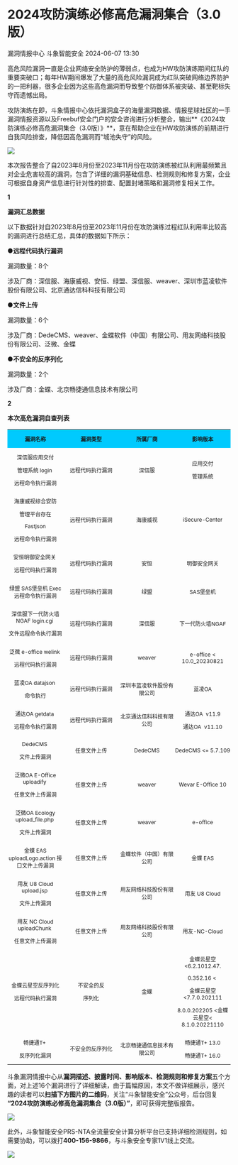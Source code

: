 #  2024攻防演练必修高危漏洞集合（3.0版）   
漏洞情报中心  斗象智能安全   2024-06-07 13:30  
  
高危风险漏洞一直是企业网络安全防护的薄弱点，也成为HW攻防演练期间红队的重要突破口；每年HW期间爆发了大量的高危风险漏洞成为红队突破网络边界防护的一把利器，很多企业因为这些高危漏洞而导致整个防御体系被突破、甚至靶标失守而遗憾出局。  
  
  
  
攻防演练在即，斗象情报中心依托漏洞盒子的海量漏洞数据、情报星球社区的一手漏洞情报资源以及Freebuf安全门户的安全咨询进行分析整合，输出**《2024攻防演练必修高危漏洞集合（3.0版）》**，意在帮助企业在HW攻防演练的前期进行自我风险排查，降低因高危漏洞而“城池失守”的风险。  
  
  
![](https://mmbiz.qpic.cn/mmbiz_png/IzoUxlR3uC3ibvcgqoxibLZ3zaicf7DMt24yBYP1hn0LpoMkkqEgBEv0ocXRCKOSzh7UujKXWOHD0ricOlrXicquEaw/640?wx_fmt=png&from=appmsg "")  
  
  
本次报告整合了自2023年8月份至2023年11月份在攻防演练被红队利用最频繁且对企业危害较高的漏洞，包含了详细的漏洞基础信息、检测规则和修复方案，企业可根据自身资产信息进行针对性的排查、配置封堵策略和漏洞修复相关工作。  
  
  
**1**  
  
**漏洞汇总数据**  
  
以下数据针对自2023年8月份至2023年11月份在攻防演练过程红队利用率比较高的漏洞进行总结汇总，具体的数据如下所示：  
  
  
●**远程代码执行漏洞**  
  
漏洞数量：8个  
  
涉及厂商：深信服、海康威视、安恒、绿盟、深信服、weaver、深圳市蓝凌软件股份有限公司、北京通达信科科技有限公司  
  
  
●**文件上传**  
  
漏洞数量：6个  
  
涉及厂商：DedeCMS、weaver、金蝶软件（中国）有限公司、用友网络科技股份有限公司、泛微、金蝶  
  
  
●**不安全的反序列化**  
  
漏洞数量：2个  
  
涉及厂商：金蝶、北京畅捷通信息技术有限公司  
  
  
**2**  
  
**本次高危漏洞自查列表**  
  
<table><tbody><tr opera-tn-ra-comp="_$.pages:0.layers:0.comps:11.classicTable1:0"><td colspan="1" rowspan="1" opera-tn-ra-cell="_$.pages:0.layers:0.comps:11.classicTable1:0.td@@0" style="border-color: rgb(62, 62, 62);background-color: rgb(0, 202, 254);padding: 0px;" width="25.0000%"><section style="text-align: center;font-size: 12px;"><p><strong>漏洞名称</strong></p></section></td><td colspan="1" rowspan="1" opera-tn-ra-cell="_$.pages:0.layers:0.comps:11.classicTable1:0.td@@1" style="border-color: rgb(62, 62, 62);background-color: rgb(0, 202, 254);padding: 0px;" width="25.0000%"><section style="text-align: center;font-size: 12px;"><p><strong>漏洞类型</strong></p></section></td><td colspan="1" rowspan="1" opera-tn-ra-cell="_$.pages:0.layers:0.comps:11.classicTable1:0.td@@2" style="border-color: rgb(62, 62, 62);background-color: rgb(0, 202, 254);padding: 0px;" width="25.0000%"><section style="text-align: center;font-size: 12px;"><p><strong>所属厂商</strong></p></section></td><td colspan="1" rowspan="1" opera-tn-ra-cell="_$.pages:0.layers:0.comps:11.classicTable1:0.td@@3" style="border-color: rgb(62, 62, 62);background-color: rgb(0, 202, 254);padding: 0px;" width="25.0000%"><section style="text-align: center;font-size: 12px;"><p><strong>影响版本</strong></p></section></td></tr><tr opera-tn-ra-comp="_$.pages:0.layers:0.comps:11.classicTable1:1"><td colspan="1" rowspan="1" opera-tn-ra-cell="_$.pages:0.layers:0.comps:11.classicTable1:1.td@@0" style="border-color: rgb(62, 62, 62);padding: 0px;" width="25.0000%"><section style="text-align: center;font-size: 12px;"><p>深信服应用交付</p><p>管理系统 login </p><p>远程命令执行漏洞</p></section></td><td colspan="1" rowspan="1" opera-tn-ra-cell="_$.pages:0.layers:0.comps:11.classicTable1:1.td@@1" style="border-color: rgb(62, 62, 62);padding: 0px;" width="25.0000%"><section style="text-align: center;font-size: 12px;"><p>远程代码执行漏洞</p></section></td><td colspan="1" rowspan="1" opera-tn-ra-cell="_$.pages:0.layers:0.comps:11.classicTable1:1.td@@2" style="border-color: rgb(62, 62, 62);padding: 0px;" width="25.0000%"><section style="text-align: center;font-size: 12px;"><p>深信服</p></section></td><td colspan="1" rowspan="1" opera-tn-ra-cell="_$.pages:0.layers:0.comps:11.classicTable1:1.td@@3" style="border-color: rgb(62, 62, 62);padding: 0px;" width="25.0000%"><section style="text-align: center;font-size: 12px;"><p>应用交付</p><p>管理系统</p></section></td></tr><tr opera-tn-ra-comp="_$.pages:0.layers:0.comps:11.classicTable1:2"><td colspan="1" rowspan="1" opera-tn-ra-cell="_$.pages:0.layers:0.comps:11.classicTable1:2.td@@0" style="border-color: rgb(62, 62, 62);padding: 0px;" width="25.0000%"><section style="text-align: center;font-size: 12px;"><p>海康威视综合安防</p><p>管理平台存在</p><p>Fastjson</p><p>远程命令执行漏洞</p></section></td><td colspan="1" rowspan="1" opera-tn-ra-cell="_$.pages:0.layers:0.comps:11.classicTable1:2.td@@1" style="border-color: rgb(62, 62, 62);padding: 0px;" width="25.0000%"><section style="text-align: center;font-size: 12px;"><p>远程代码执行漏洞</p></section></td><td colspan="1" rowspan="1" opera-tn-ra-cell="_$.pages:0.layers:0.comps:11.classicTable1:2.td@@2" style="border-color: rgb(62, 62, 62);padding: 0px;" width="25.0000%"><section style="text-align: center;font-size: 12px;"><p>海康威视</p></section></td><td colspan="1" rowspan="1" opera-tn-ra-cell="_$.pages:0.layers:0.comps:11.classicTable1:2.td@@3" style="border-color: rgb(62, 62, 62);padding: 0px;" width="25.0000%"><section style="text-align: center;font-size: 12px;"><p>iSecure-Center</p></section></td></tr><tr opera-tn-ra-comp="_$.pages:0.layers:0.comps:11.classicTable1:3"><td colspan="1" rowspan="1" opera-tn-ra-cell="_$.pages:0.layers:0.comps:11.classicTable1:3.td@@0" style="border-color: rgb(62, 62, 62);padding: 0px;" width="25.0000%"><section style="text-align: center;font-size: 12px;"><p>安恒明御安全网关 </p><p>远程代码执行漏洞</p></section></td><td colspan="1" rowspan="1" opera-tn-ra-cell="_$.pages:0.layers:0.comps:11.classicTable1:3.td@@1" style="border-color: rgb(62, 62, 62);padding: 0px;" width="25.0000%"><section style="text-align: center;font-size: 12px;"><p>远程代码执行漏洞</p></section></td><td colspan="1" rowspan="1" opera-tn-ra-cell="_$.pages:0.layers:0.comps:11.classicTable1:3.td@@2" style="border-color: rgb(62, 62, 62);padding: 0px;" width="25.0000%"><section style="text-align: center;font-size: 12px;"><p>安恒</p></section></td><td colspan="1" rowspan="1" opera-tn-ra-cell="_$.pages:0.layers:0.comps:11.classicTable1:3.td@@3" style="border-color: rgb(62, 62, 62);padding: 0px;" width="25.0000%"><section style="text-align: center;font-size: 12px;"><p>明御安全网关<br/></p></section></td></tr><tr opera-tn-ra-comp="_$.pages:0.layers:0.comps:11.classicTable1:4"><td colspan="1" rowspan="1" opera-tn-ra-cell="_$.pages:0.layers:0.comps:11.classicTable1:4.td@@0" style="border-color: rgb(62, 62, 62);padding: 0px;" width="25.0000%"><section style="text-align: center;font-size: 12px;"><p>绿盟 SAS堡垒机 Exec 远程命令执行漏洞</p></section></td><td colspan="1" rowspan="1" opera-tn-ra-cell="_$.pages:0.layers:0.comps:11.classicTable1:4.td@@1" style="border-color: rgb(62, 62, 62);padding: 0px;" width="25.0000%"><section style="text-align: center;font-size: 12px;"><p>远程代码执行漏洞</p></section></td><td colspan="1" rowspan="1" opera-tn-ra-cell="_$.pages:0.layers:0.comps:11.classicTable1:4.td@@2" style="border-color: rgb(62, 62, 62);padding: 0px;" width="25.0000%"><section style="text-align: center;font-size: 12px;"><p>绿盟</p></section></td><td colspan="1" rowspan="1" opera-tn-ra-cell="_$.pages:0.layers:0.comps:11.classicTable1:4.td@@3" style="border-color: rgb(62, 62, 62);padding: 0px;" width="25.0000%"><section style="text-align: center;font-size: 12px;"><p>SAS堡垒机</p></section></td></tr><tr opera-tn-ra-comp="_$.pages:0.layers:0.comps:11.classicTable1:5"><td colspan="1" rowspan="1" opera-tn-ra-cell="_$.pages:0.layers:0.comps:11.classicTable1:5.td@@0" style="border-color: rgb(62, 62, 62);padding: 0px;" width="25.0000%"><section style="text-align: center;font-size: 12px;"><p>深信服下一代防火墙 NGAF login.cgi </p><p>文件远程命令执行漏洞</p></section></td><td colspan="1" rowspan="1" opera-tn-ra-cell="_$.pages:0.layers:0.comps:11.classicTable1:5.td@@1" style="border-color: rgb(62, 62, 62);padding: 0px;" width="25.0000%"><section style="text-align: center;font-size: 12px;"><p>远程代码执行漏洞</p></section></td><td colspan="1" rowspan="1" opera-tn-ra-cell="_$.pages:0.layers:0.comps:11.classicTable1:5.td@@2" style="border-color: rgb(62, 62, 62);padding: 0px;" width="25.0000%"><section style="text-align: center;font-size: 12px;"><p>深信服</p></section></td><td colspan="1" rowspan="1" opera-tn-ra-cell="_$.pages:0.layers:0.comps:11.classicTable1:5.td@@3" style="border-color: rgb(62, 62, 62);padding: 0px;" width="25.0000%"><section style="text-align: center;font-size: 12px;"><p>下一代防火墙NGAF</p></section></td></tr><tr opera-tn-ra-comp="_$.pages:0.layers:0.comps:11.classicTable1:6"><td colspan="1" rowspan="1" opera-tn-ra-cell="_$.pages:0.layers:0.comps:11.classicTable1:6.td@@0" style="border-color: rgb(62, 62, 62);padding: 0px;" width="25.0000%"><section style="text-align: center;font-size: 12px;"><p>泛微 e-office welink </p><p>远程代码执行漏洞</p></section></td><td colspan="1" rowspan="1" opera-tn-ra-cell="_$.pages:0.layers:0.comps:11.classicTable1:6.td@@1" style="border-color: rgb(62, 62, 62);padding: 0px;" width="25.0000%"><section style="text-align: center;font-size: 12px;"><p>远程代码执行漏洞</p></section></td><td colspan="1" rowspan="1" opera-tn-ra-cell="_$.pages:0.layers:0.comps:11.classicTable1:6.td@@2" style="border-color: rgb(62, 62, 62);padding: 0px;" width="25.0000%"><section style="text-align: center;font-size: 12px;"><p>weaver</p></section></td><td colspan="1" rowspan="1" opera-tn-ra-cell="_$.pages:0.layers:0.comps:11.classicTable1:6.td@@3" style="border-color: rgb(62, 62, 62);padding: 0px;" width="25.0000%"><section style="text-align: center;font-size: 12px;"><p>e-office &lt; 10.0_20230821</p></section></td></tr><tr opera-tn-ra-comp="_$.pages:0.layers:0.comps:11.classicTable1:7"><td colspan="1" rowspan="1" opera-tn-ra-cell="_$.pages:0.layers:0.comps:11.classicTable1:7.td@@0" style="border-color: rgb(62, 62, 62);padding: 0px;" width="25.0000%"><section style="text-align: center;font-size: 12px;"><p>蓝凌OA datajson </p><p>命令执行</p></section></td><td colspan="1" rowspan="1" opera-tn-ra-cell="_$.pages:0.layers:0.comps:11.classicTable1:7.td@@1" style="border-color: rgb(62, 62, 62);padding: 0px;" width="25.0000%"><section style="text-align: center;font-size: 12px;"><p>远程代码执行漏洞</p></section></td><td colspan="1" rowspan="1" opera-tn-ra-cell="_$.pages:0.layers:0.comps:11.classicTable1:7.td@@2" style="border-color: rgb(62, 62, 62);padding: 0px;" width="25.0000%"><section style="text-align: center;font-size: 12px;"><p>深圳市蓝凌软件股份有限公司</p></section></td><td colspan="1" rowspan="1" opera-tn-ra-cell="_$.pages:0.layers:0.comps:11.classicTable1:7.td@@3" style="border-color: rgb(62, 62, 62);padding: 0px;" width="25.0000%"><section style="text-align: center;font-size: 12px;"><p>蓝凌OA</p></section></td></tr><tr opera-tn-ra-comp="_$.pages:0.layers:0.comps:11.classicTable1:8"><td colspan="1" rowspan="1" opera-tn-ra-cell="_$.pages:0.layers:0.comps:11.classicTable1:8.td@@0" style="border-color: rgb(62, 62, 62);padding: 0px;" width="25.0000%"><section style="text-align: center;font-size: 12px;"><p>通达OA getdata </p><p>远程命令执行漏洞</p></section></td><td colspan="1" rowspan="1" opera-tn-ra-cell="_$.pages:0.layers:0.comps:11.classicTable1:8.td@@1" style="border-color: rgb(62, 62, 62);padding: 0px;" width="25.0000%"><section style="text-align: center;font-size: 12px;"><p>远程代码执行漏洞</p></section></td><td colspan="1" rowspan="1" opera-tn-ra-cell="_$.pages:0.layers:0.comps:11.classicTable1:8.td@@2" style="border-color: rgb(62, 62, 62);padding: 0px;" width="25.0000%"><section style="text-align: center;font-size: 12px;"><p>北京通达信科科技有限公司</p></section></td><td colspan="1" rowspan="1" opera-tn-ra-cell="_$.pages:0.layers:0.comps:11.classicTable1:8.td@@3" style="border-color: rgb(62, 62, 62);padding: 0px;" width="25.0000%"><section style="text-align: center;font-size: 12px;"><p>通达OA  v11.9</p><p>通达OA  v11.10</p></section></td></tr><tr opera-tn-ra-comp="_$.pages:0.layers:0.comps:11.classicTable1:9"><td colspan="1" rowspan="1" opera-tn-ra-cell="_$.pages:0.layers:0.comps:11.classicTable1:9.td@@0" style="border-color: rgb(62, 62, 62);padding: 0px;" width="25.0000%"><section style="text-align: center;font-size: 12px;"><p>DedeCMS </p><p>文件上传漏洞</p></section></td><td colspan="1" rowspan="1" opera-tn-ra-cell="_$.pages:0.layers:0.comps:11.classicTable1:9.td@@1" style="border-color: rgb(62, 62, 62);padding: 0px;" width="25.0000%"><section style="text-align: center;font-size: 12px;"><p>任意文件上传</p></section></td><td colspan="1" rowspan="1" opera-tn-ra-cell="_$.pages:0.layers:0.comps:11.classicTable1:9.td@@2" style="border-color: rgb(62, 62, 62);padding: 0px;" width="25.0000%"><section style="text-align: center;font-size: 12px;"><p>DedeCMS</p></section></td><td colspan="1" rowspan="1" opera-tn-ra-cell="_$.pages:0.layers:0.comps:11.classicTable1:9.td@@3" style="border-color: rgb(62, 62, 62);padding: 0px;" width="25.0000%"><section style="text-align: center;font-size: 12px;"><p>DedeCMS &lt;= 5.7.109</p></section></td></tr><tr opera-tn-ra-comp="_$.pages:0.layers:0.comps:11.classicTable1:10"><td colspan="1" rowspan="1" opera-tn-ra-cell="_$.pages:0.layers:0.comps:11.classicTable1:10.td@@0" style="border-color: rgb(62, 62, 62);padding: 0px;" width="25.0000%"><section style="text-align: center;font-size: 12px;"><p>泛微OA E-Office uploadify </p><p>任意文件上传漏洞</p></section></td><td colspan="1" rowspan="1" opera-tn-ra-cell="_$.pages:0.layers:0.comps:11.classicTable1:10.td@@1" style="border-color: rgb(62, 62, 62);padding: 0px;" width="25.0000%"><section style="text-align: center;font-size: 12px;"><p>任意文件上传</p></section></td><td colspan="1" rowspan="1" opera-tn-ra-cell="_$.pages:0.layers:0.comps:11.classicTable1:10.td@@2" style="border-color: rgb(62, 62, 62);padding: 0px;" width="25.0000%"><section style="text-align: center;font-size: 12px;"><p>weaver</p></section></td><td colspan="1" rowspan="1" opera-tn-ra-cell="_$.pages:0.layers:0.comps:11.classicTable1:10.td@@3" style="border-color: rgb(62, 62, 62);padding: 0px;" width="25.0000%"><section style="text-align: center;font-size: 12px;"><p>Wevar E-Office 10</p></section></td></tr><tr opera-tn-ra-comp="_$.pages:0.layers:0.comps:11.classicTable1:11"><td colspan="1" rowspan="1" opera-tn-ra-cell="_$.pages:0.layers:0.comps:11.classicTable1:11.td@@0" style="border-color: rgb(62, 62, 62);padding: 0px;" width="25.0000%"><section style="text-align: center;font-size: 12px;"><p>泛微OA Ecology upload_file.php </p><p>文件上传漏洞</p></section></td><td colspan="1" rowspan="1" opera-tn-ra-cell="_$.pages:0.layers:0.comps:11.classicTable1:11.td@@1" style="border-color: rgb(62, 62, 62);padding: 0px;" width="25.0000%"><section style="text-align: center;font-size: 12px;"><p>任意文件上传</p></section></td><td colspan="1" rowspan="1" opera-tn-ra-cell="_$.pages:0.layers:0.comps:11.classicTable1:11.td@@2" style="border-color: rgb(62, 62, 62);padding: 0px;" width="25.0000%"><section style="text-align: center;font-size: 12px;"><p>weaver</p></section></td><td colspan="1" rowspan="1" opera-tn-ra-cell="_$.pages:0.layers:0.comps:11.classicTable1:11.td@@3" style="border-color: rgb(62, 62, 62);padding: 0px;" width="25.0000%"><section style="text-align: center;font-size: 12px;"><p>e-office</p></section></td></tr><tr opera-tn-ra-comp="_$.pages:0.layers:0.comps:11.classicTable1:12"><td colspan="1" rowspan="1" opera-tn-ra-cell="_$.pages:0.layers:0.comps:11.classicTable1:12.td@@0" style="border-color: rgb(62, 62, 62);padding: 0px;" width="25.0000%"><section style="text-align: center;font-size: 12px;"><p>金蝶 EAS uploadLogo.action 接口文件上传漏洞</p></section></td><td colspan="1" rowspan="1" opera-tn-ra-cell="_$.pages:0.layers:0.comps:11.classicTable1:12.td@@1" style="border-color: rgb(62, 62, 62);padding: 0px;" width="25.0000%"><section style="text-align: center;font-size: 12px;"><p>任意文件上传</p></section></td><td colspan="1" rowspan="1" opera-tn-ra-cell="_$.pages:0.layers:0.comps:11.classicTable1:12.td@@2" style="border-color: rgb(62, 62, 62);padding: 0px;" width="25.0000%"><section style="text-align: center;font-size: 12px;"><p>金蝶软件（中国）有限公司</p></section></td><td colspan="1" rowspan="1" opera-tn-ra-cell="_$.pages:0.layers:0.comps:11.classicTable1:12.td@@3" style="border-color: rgb(62, 62, 62);padding: 0px;" width="25.0000%"><section style="text-align: center;font-size: 12px;"><p>金蝶 EAS</p></section></td></tr><tr opera-tn-ra-comp="_$.pages:0.layers:0.comps:11.classicTable1:13"><td colspan="1" rowspan="1" opera-tn-ra-cell="_$.pages:0.layers:0.comps:11.classicTable1:13.td@@0" style="border-color: rgb(62, 62, 62);padding: 0px;" width="25.0000%"><section style="text-align: center;font-size: 12px;"><p>用友 U8 Cloud upload.jsp </p><p>文件上传漏洞</p></section></td><td colspan="1" rowspan="1" opera-tn-ra-cell="_$.pages:0.layers:0.comps:11.classicTable1:13.td@@1" style="border-color: rgb(62, 62, 62);padding: 0px;" width="25.0000%"><section style="text-align: center;font-size: 12px;"><p>任意文件上传</p></section></td><td colspan="1" rowspan="1" opera-tn-ra-cell="_$.pages:0.layers:0.comps:11.classicTable1:13.td@@2" style="border-color: rgb(62, 62, 62);padding: 0px;" width="25.0000%"><section style="text-align: center;font-size: 12px;"><p>用友网络科技股份有限公司</p></section></td><td colspan="1" rowspan="1" opera-tn-ra-cell="_$.pages:0.layers:0.comps:11.classicTable1:13.td@@3" style="border-color: rgb(62, 62, 62);padding: 0px;" width="25.0000%"><section style="text-align: center;font-size: 12px;"><p>用友 U8 Cloud</p></section></td></tr><tr opera-tn-ra-comp="_$.pages:0.layers:0.comps:11.classicTable1:14"><td colspan="1" rowspan="1" opera-tn-ra-cell="_$.pages:0.layers:0.comps:11.classicTable1:14.td@@0" style="border-color: rgb(62, 62, 62);padding: 0px;" width="25.0000%"><section style="text-align: center;font-size: 12px;"><p>用友 NC Cloud uploadChunk </p><p>任意文件上传漏洞</p></section></td><td colspan="1" rowspan="1" opera-tn-ra-cell="_$.pages:0.layers:0.comps:11.classicTable1:14.td@@1" style="border-color: rgb(62, 62, 62);padding: 0px;" width="25.0000%"><section style="text-align: center;font-size: 12px;"><p>任意文件上传</p></section></td><td colspan="1" rowspan="1" opera-tn-ra-cell="_$.pages:0.layers:0.comps:11.classicTable1:14.td@@2" style="border-color: rgb(62, 62, 62);padding: 0px;" width="25.0000%"><section style="text-align: center;font-size: 12px;"><p>用友网络科技股份有限公司</p></section></td><td colspan="1" rowspan="1" opera-tn-ra-cell="_$.pages:0.layers:0.comps:11.classicTable1:14.td@@3" style="border-color: rgb(62, 62, 62);padding: 0px;" width="25.0000%"><section style="text-align: center;font-size: 12px;"><p>用友-NC-Cloud</p></section></td></tr><tr opera-tn-ra-comp="_$.pages:0.layers:0.comps:11.classicTable1:15"><td colspan="1" rowspan="1" opera-tn-ra-cell="_$.pages:0.layers:0.comps:11.classicTable1:15.td@@0" style="border-color: rgb(62, 62, 62);padding: 0px;" width="25.0000%"><section style="text-align: center;font-size: 12px;"><p>金蝶云星空反序列化</p><p>远程代码执行漏洞</p></section></td><td colspan="1" rowspan="1" opera-tn-ra-cell="_$.pages:0.layers:0.comps:11.classicTable1:15.td@@1" style="border-color: rgb(62, 62, 62);padding: 0px;" width="25.0000%"><section style="text-align: center;font-size: 12px;"><p>不安全的反</p><p>序列化</p></section></td><td colspan="1" rowspan="1" opera-tn-ra-cell="_$.pages:0.layers:0.comps:11.classicTable1:15.td@@2" style="border-color: rgb(62, 62, 62);padding: 0px;" width="25.0000%"><section style="text-align: center;font-size: 12px;"><p>金蝶</p></section></td><td colspan="1" rowspan="1" opera-tn-ra-cell="_$.pages:0.layers:0.comps:11.classicTable1:15.td@@3" style="border-color: rgb(62, 62, 62);padding: 0px;" width="25.0000%"><section style="text-align: center;font-size: 12px;"><p>金蝶云星空&lt;6.2.1012.47.</p><p>0.352.16 &lt; </p><p>金蝶云星空 &lt;7.7.0.202111</p><p>8.0.0.202205 &lt;金蝶云星空&lt; 8.1.0.20221110</p></section></td></tr><tr opera-tn-ra-comp="_$.pages:0.layers:0.comps:11.classicTable1:16"><td colspan="1" rowspan="1" opera-tn-ra-cell="_$.pages:0.layers:0.comps:11.classicTable1:16.td@@0" style="border-color: rgb(62, 62, 62);padding: 0px;" width="25.0000%"><section style="text-align: center;font-size: 12px;"><p>畅捷通T+ </p><p>反序列化漏洞</p></section></td><td colspan="1" rowspan="1" opera-tn-ra-cell="_$.pages:0.layers:0.comps:11.classicTable1:16.td@@1" style="border-color: rgb(62, 62, 62);padding: 0px;" width="25.0000%"><section style="text-align: center;font-size: 12px;"><p>不安全的反序列化</p></section></td><td colspan="1" rowspan="1" opera-tn-ra-cell="_$.pages:0.layers:0.comps:11.classicTable1:16.td@@2" style="border-color: rgb(62, 62, 62);padding: 0px;" width="25.0000%"><section style="text-align: center;font-size: 12px;"><p>北京畅捷通信息技术有限公司</p></section></td><td colspan="1" rowspan="1" opera-tn-ra-cell="_$.pages:0.layers:0.comps:11.classicTable1:16.td@@3" style="border-color: rgb(62, 62, 62);padding: 0px;" width="25.0000%"><section style="text-align: center;font-size: 12px;"><p>畅捷通T+ 13.0</p><p>畅捷通T+ 16.0</p></section></td></tr></tbody></table>  
  
  
斗象漏洞情报中心从**漏洞描述、披露时间、影响版本、检测规则和修复方案**五个方面，对上述16个漏洞进行了详细解读，由于篇幅原因，本文不做详细展示，感兴趣的读者可以**扫描下方图片的二维码**，关注“斗象智能安全”公众号，后台回复  
**“2024攻防演练必修高危漏洞集合（3.0版）”**，即可获得完整版报告。  
  
  
![](https://mmbiz.qpic.cn/mmbiz_png/IzoUxlR3uC3ibvcgqoxibLZ3zaicf7DMt24CKXNe9JI3W9PXKaa93VkXfrHn4Fb5b0Gv3XnUwW2VS7LngMhjbp6uQ/640?wx_fmt=png&from=appmsg "")  
  
  
此外，斗象智能安全PRS-NTA全流量安全计算分析平台已支持详细检测规则，如需要协助，可以拨打**400-156-9866**，与斗象安全专家1V1线上交流。  
  
  
![](https://mmbiz.qpic.cn/mmbiz_gif/IzoUxlR3uC3ibvcgqoxibLZ3zaicf7DMt24YtV1r92wycxicI07nDZteGsmnCH5CvRWngWbicxs6YibKFseOG2x8Atlw/640?wx_fmt=gif&from=appmsg "")  
  
[](http://mp.weixin.qq.com/s?__biz=MzIwMjcyNzA5Mw==&mid=2247491597&idx=1&sn=bf626eed5b4ebc12087b425bbeb4459b&chksm=96d8ebd7a1af62c16333baa973b44ef41825f550b67045094a35cf02a175b50d5db6b4a58f34&scene=21#wechat_redirect)  
  
[](http://mp.weixin.qq.com/s?__biz=MzIwMjcyNzA5Mw==&mid=2247491517&idx=1&sn=94aa89cfa11fdf1c9458914cb6905452&chksm=96db1467a1ac9d713ece80e49690d49527896fe9185940f03626b368ee140e981c8304445285&scene=21#wechat_redirect)  
  
[](http://mp.weixin.qq.com/s?__biz=MzIwMjcyNzA5Mw==&mid=2247491357&idx=1&sn=000a3e4c9ae19ef9fea2edb143d9333a&chksm=96db14c7a1ac9dd10b688a03e96aa79c6147a2ffb1215f1a963c844432954358f825be48f9c4&scene=21#wechat_redirect)  
  
  
  
